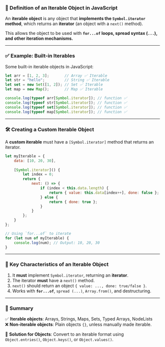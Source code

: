 ### **🔹 Definition of an Iterable Object in JavaScript**  
An **iterable object** is any object that **implements the `Symbol.iterator` method**, which returns an **iterator** (an object with a `next()` method).  

This allows the object to be used with **`for...of` loops, spread syntax (`...`), and other iteration mechanisms.**  

---

### **✅ Example: Built-in Iterables**
Some built-in iterable objects in JavaScript:
```javascript
let arr = [1, 2, 3];       // Array ✅ Iterable
let str = "hello";         // String ✅ Iterable
let set = new Set([1, 2]); // Set ✅ Iterable
let map = new Map();       // Map ✅ Iterable

console.log(typeof arr[Symbol.iterator]); // function ✅
console.log(typeof str[Symbol.iterator]); // function ✅
console.log(typeof set[Symbol.iterator]); // function ✅
console.log(typeof map[Symbol.iterator]); // function ✅
```

---

### **🛠 Creating a Custom Iterable Object**
A **custom iterable** must have a `[Symbol.iterator]` method that returns an iterator.

```javascript
let myIterable = {
    data: [10, 20, 30],
    
    [Symbol.iterator]() {
        let index = 0;
        return {
            next: () => {
                if (index < this.data.length) {
                    return { value: this.data[index++], done: false };
                } else {
                    return { done: true };
                }
            }
        };
    }
};

// Using `for...of` to iterate
for (let num of myIterable) {
    console.log(num); // Output: 10, 20, 30
}
```

---

### **📌 Key Characteristics of an Iterable Object**
1. It **must** implement `Symbol.iterator`, returning an **iterator**.
2. The iterator **must** have a `next()` method.
3. `next()` should return an object `{ value: ..., done: true/false }`.
4. Works with **`for...of`**, `spread (...)`, `Array.from()`, and destructuring.

---

### **🚀 Summary**
✅ **Iterable objects**: Arrays, Strings, Maps, Sets, Typed Arrays, NodeLists  
❌ **Non-iterable objects**: Plain objects `{}`, unless manually made iterable.  

🔹 **Solution for Objects**: Convert to an iterable format using `Object.entries()`, `Object.keys()`, or `Object.values()`.
